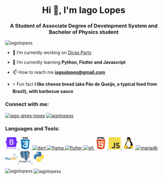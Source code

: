 <h1 align="center">Hi 👋, I'm Iago Lopes</h1>
<h3 align="center">A Student of Associate Degree of Development System and Bachelor of Physics student</h3>

<p align="left"> <img src="https://komarev.com/ghpvc/?username=iagolopess&label=Profile%20views&color=0e75b6&style=flat" alt="iagolopess" /> </p>

- 🔭 I’m currently working on [Dices Party](https://github.com/iagolopess/flutterDados)

- 🌱 I’m currently learning **Python, Flutter and Javascript**

- 📫 How to reach me **iagoalopes@gmail.com**

- ⚡ Fun fact **I like cheese bread (aka Pão de Queijo, a typical food from Brazil), with barbecue sauce**

<h3 align="left">Connect with me:</h3>
<p align="left">
<a href="https://linkedin.com/in/iago-alves-lopes" target="blank"><img align="center" src="https://cdn.jsdelivr.net/npm/simple-icons@3.0.1/icons/linkedin.svg" alt="iago-alves-lopes" height="30" width="40" /></a>
<a href="https://instagram.com/iagolopess" target="blank"><img align="center" src="https://cdn.jsdelivr.net/npm/simple-icons@3.0.1/icons/instagram.svg" alt="iagolopess" height="30" width="40" /></a>
</p>

<h3 align="left">Languages and Tools:</h3>
<p align="left"> <a href="https://getbootstrap.com" target="_blank"> <img src="https://raw.githubusercontent.com/devicons/devicon/master/icons/bootstrap/bootstrap-plain-wordmark.svg" alt="bootstrap" width="40" height="40"/> </a> <a href="https://www.w3schools.com/css/" target="_blank"> <img src="https://raw.githubusercontent.com/devicons/devicon/master/icons/css3/css3-original-wordmark.svg" alt="css3" width="40" height="40"/> </a> <a href="https://dart.dev" target="_blank"> <img src="https://www.vectorlogo.zone/logos/dartlang/dartlang-icon.svg" alt="dart" width="40" height="40"/> </a> <a href="https://www.figma.com/" target="_blank"> <img src="https://www.vectorlogo.zone/logos/figma/figma-icon.svg" alt="figma" width="40" height="40"/> </a> <a href="https://flutter.dev" target="_blank"> <img src="https://www.vectorlogo.zone/logos/flutterio/flutterio-icon.svg" alt="flutter" width="40" height="40"/> </a> <a href="https://git-scm.com/" target="_blank"> <img src="https://www.vectorlogo.zone/logos/git-scm/git-scm-icon.svg" alt="git" width="40" height="40"/> </a> <a href="https://www.w3.org/html/" target="_blank"> <img src="https://raw.githubusercontent.com/devicons/devicon/master/icons/html5/html5-original-wordmark.svg" alt="html5" width="40" height="40"/> </a> <a href="https://developer.mozilla.org/en-US/docs/Web/JavaScript" target="_blank"> <img src="https://raw.githubusercontent.com/devicons/devicon/master/icons/javascript/javascript-original.svg" alt="javascript" width="40" height="40"/> </a> <a href="https://www.linux.org/" target="_blank"> <img src="https://raw.githubusercontent.com/devicons/devicon/master/icons/linux/linux-original.svg" alt="linux" width="40" height="40"/> </a> <a href="https://mariadb.org/" target="_blank"> <img src="https://www.vectorlogo.zone/logos/mariadb/mariadb-icon.svg" alt="mariadb" width="40" height="40"/> </a> <a href="https://www.mysql.com/" target="_blank"> <img src="https://raw.githubusercontent.com/devicons/devicon/master/icons/mysql/mysql-original-wordmark.svg" alt="mysql" width="40" height="40"/> </a> <a href="https://www.postgresql.org" target="_blank"> <img src="https://raw.githubusercontent.com/devicons/devicon/master/icons/postgresql/postgresql-original-wordmark.svg" alt="postgresql" width="40" height="40"/> </a> <a href="https://www.python.org" target="_blank"> <img src="https://raw.githubusercontent.com/devicons/devicon/master/icons/python/python-original.svg" alt="python" width="40" height="40"/> </a> </p>

<p><img align="left" src="https://github-readme-stats.vercel.app/api/top-langs?username=iagolopess&show_icons=true&locale=en&layout=compact" alt="iagolopess" /></p>

<p>&nbsp;<img align="center" src="https://github-readme-stats.vercel.app/api?username=iagolopess&show_icons=true&locale=en" alt="iagolopess" /></p>
